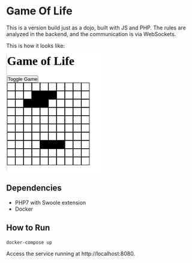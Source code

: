 # Game Of Life

This is a version build just as a dojo, built with JS and PHP. The rules are analyzed in the backend, and the communication is via WebSockets.

This is how it looks like:

![Presentaiton](./presentation1.gif)

## Dependencies

- PHP7 with Swoole extension
- Docker

## How to Run

```shell
docker-compose up
```

Access the service running at http://localhost:8080.
